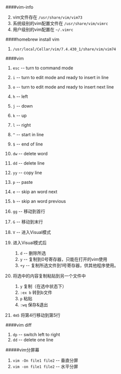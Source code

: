 ####vim-info

2. vim文件存在 `/usr/share/vim/vim73`
1. 系统级别的vim配置文件在 `/usr/share/vim/vimrc`
2. 用户级别的vim配置在 `~/.vimrc`

####homebrew install vim

1. `/usr/local/Cellar/vim/7.4.430_1/share/vim/vim74`


####vim

1. `esc` -- turn to command mode
1. `i` -- turn to edit mode and ready to insert in line
2. `o` -- turn to edit mode and ready to insert next line
3. `h` -- left
7. `j` -- down
8. `k` -- up
9. `l` -- right
3. `^` -- start in line
4. `$` -- end of line
5. `dw` -- delete word
6. `dd` -- delete line
7. `yy` -- copy line
8. `p` -- paste
9. `e` -- skip an word next
10. `b` -- skip an word previous
10. `gg` -- 移动到首行
11. `G` -- 移动到末行
12. `V` -- 进入Visual模式
13. 进入Visual模式后
	
	1. `d` -- 删除所选
	2. `y` -- 复制到0号寄存器，只能在打开的vim使用
	3. `+y` -- 复制所选文件到1号寄存器，供其他程序使用。

14. 将选中的内容复制粘贴到另一个文件中
	
	1. `y` 复制（在选中状态下）
    2. `:ex b` 转到b文件
    3. `p` 粘贴
    4. `:wq` 保存&退出 
    
15. `4m5` 将第4行移动到第5行



####vim diff

1. `dp` -- switch left to right
2. `dd` -- delete one line

#####vim分屏幕

1. `vim -On file1 file2` -- 垂直分屏
2. `vim -on file1 file2` -- 水平分屏
